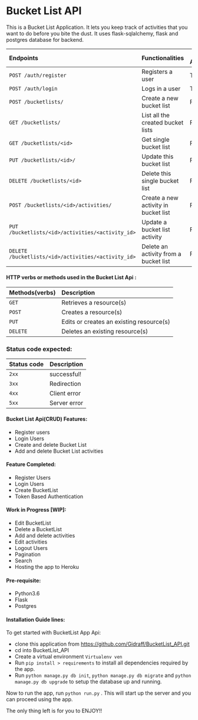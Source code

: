 # Bucket List API

This is a Bucket List Application. It lets you keep track of activities that you want to do before you bite the dust. It uses flask-sqlalchemy, flask and postgres database for backend.

|  Endpoints  | Functionalities  |  Public Access |
|:-------------|:------------------|----------------|
| `POST /auth/register` | Registers a user |  True |
| `POST /auth/login`| Logs in a user | TRUE |
| `POST /bucketlists/`| Create a new bucket list | FALSE |
| `GET /bucketlists/`| List all the created bucket lists | FALSE |
| `GET /bucketlists/<id>`| Get single bucket list | FALSE |
| `PUT /bucketlists/<id>/`| Update this bucket list | FALSE |
| `DELETE /bucketlists/<id>`| Delete this single bucket list | FALSE |
| `POST /bucketlists/<id>/activities/`| Create a new activity in bucket list | FALSE |
| `PUT /bucketlists/<id>/activities/<activity_id>`| Update a bucket list activity | FALSE |
| `DELETE /bucketlists/<id>/activities/<activity_id>`| Delete an activity from a bucket list | FALSE |

#### HTTP verbs or methods used in the Bucket List Api :

| Methods(verbs) | Description |
|:----------------|:-------------|
|`GET` | Retrieves a resource(s) |
|`POST` | Creates a resource(s) |
|`PUT` | Edits or creates an existing resource(s) |
| `DELETE` | Deletes an existing resource(s)


### Status code expected:

| Status code | Description |
|:-------------|-------------|
| `2xx`  |  successful! |
| `3xx` | Redirection |
| `4xx` | Client error |
| `5xx` | Server error |


#### Bucket List Api(CRUD) Features:

* Register users
* Login Users
* Create and delete Bucket List
* Add and delete Bucket List activities


#### Feature Completed:

* Register Users
* Login Users
* Create BucketList
* Token Based Authentication

#### Work in Progress [WIP]:

* Edit BucketList
* Delete a  BucketList
* Add and delete activities
* Edit activities
* Logout Users
* Pagination
* Search
* Hosting the app to Heroku

#### Pre-requisite:
 * Python3.6
 * Flask
 * Postgres


 #### Installation Guide lines:
To get started with BucketList App Api:
 * clone this application from https://github.com/Gidraff/BucketList_API.git
 * cd into BucketList_API
* Create a virtual environment `Virtualenv ven`
* Run `pip install > requirements` to install all dependencies required by the app.
* Run `python manage.py db init`, `python manage.py db migrate` and `python manage.py db upgrade` to setup the database up and running.

Now to run the app, run `python run.py` . This will start up the server and you can proceed using the app.

The only thing left is for you to ENJOY!!

